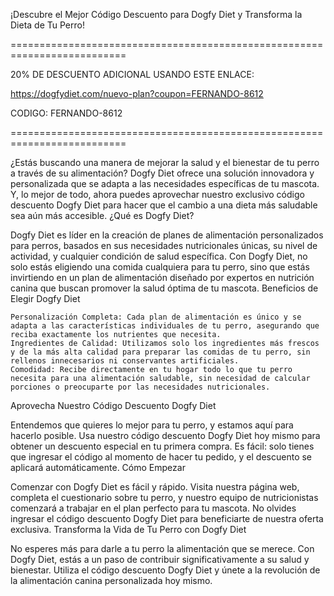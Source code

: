 ¡Descubre el Mejor Código Descuento para Dogfy Diet y Transforma la Dieta de Tu Perro!

==========================================================================

20% DE DESCUENTO ADICIONAL USANDO ESTE ENLACE:

https://dogfydiet.com/nuevo-plan?coupon=FERNANDO-8612

CODIGO: FERNANDO-8612

==========================================================================


¿Estás buscando una manera de mejorar la salud y el bienestar de tu perro a través de su alimentación? Dogfy Diet ofrece una solución innovadora y personalizada que se adapta a las necesidades específicas de tu mascota. Y, lo mejor de todo, ahora puedes aprovechar nuestro exclusivo código descuento Dogfy Diet para hacer que el cambio a una dieta más saludable sea aún más accesible.
¿Qué es Dogfy Diet?

Dogfy Diet es líder en la creación de planes de alimentación personalizados para perros, basados en sus necesidades nutricionales únicas, su nivel de actividad, y cualquier condición de salud específica. Con Dogfy Diet, no solo estás eligiendo una comida cualquiera para tu perro, sino que estás invirtiendo en un plan de alimentación diseñado por expertos en nutrición canina que buscan promover la salud óptima de tu mascota.
Beneficios de Elegir Dogfy Diet

    Personalización Completa: Cada plan de alimentación es único y se adapta a las características individuales de tu perro, asegurando que reciba exactamente los nutrientes que necesita.
    Ingredientes de Calidad: Utilizamos solo los ingredientes más frescos y de la más alta calidad para preparar las comidas de tu perro, sin rellenos innecesarios ni conservantes artificiales.
    Comodidad: Recibe directamente en tu hogar todo lo que tu perro necesita para una alimentación saludable, sin necesidad de calcular porciones o preocuparte por las necesidades nutricionales.

Aprovecha Nuestro Código Descuento Dogfy Diet

Entendemos que quieres lo mejor para tu perro, y estamos aquí para hacerlo posible. Usa nuestro código descuento Dogfy Diet hoy mismo para obtener un descuento especial en tu primera compra. Es fácil: solo tienes que ingresar el código al momento de hacer tu pedido, y el descuento se aplicará automáticamente.
Cómo Empezar

Comenzar con Dogfy Diet es fácil y rápido. Visita nuestra página web, completa el cuestionario sobre tu perro, y nuestro equipo de nutricionistas comenzará a trabajar en el plan perfecto para tu mascota. No olvides ingresar el código descuento Dogfy Diet para beneficiarte de nuestra oferta exclusiva.
Transforma la Vida de Tu Perro con Dogfy Diet

No esperes más para darle a tu perro la alimentación que se merece. Con Dogfy Diet, estás a un paso de contribuir significativamente a su salud y bienestar. Utiliza el código descuento Dogfy Diet y únete a la revolución de la alimentación canina personalizada hoy mismo.
